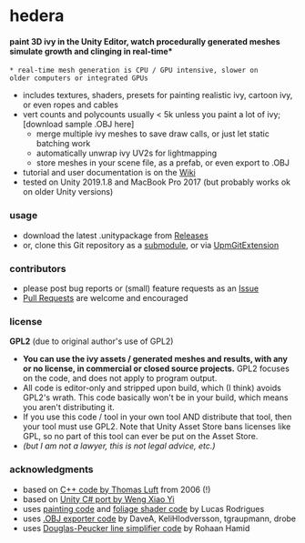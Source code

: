 # hedera

#### paint 3D ivy in the Unity Editor, watch procedurally generated meshes simulate growth and clinging in real-time*
<code>* real-time mesh generation is CPU / GPU intensive, slower on older computers or integrated GPUs</code>

- includes textures, shaders, presets for painting realistic ivy, cartoon ivy, or even ropes and cables
- vert counts and polycounts usually < 5k unless you paint a lot of ivy; [download sample .OBJ here]
    - merge multiple ivy meshes to save draw calls, or just let static batching work
    - automatically unwrap ivy UV2s for lightmapping
    - store meshes in your scene file, as a prefab, or even export to .OBJ
- tutorial and user documentation is on the [Wiki](https://github.com/radiatoryang/hedera/wiki)
- tested on Unity 2019.1.8 and MacBook Pro 2017 (but probably works ok on older Unity versions)

### usage
- download the latest .unitypackage from [Releases](https://github.com/radiatoryang/hedera/releases)
- or, clone this Git repository as a [submodule](https://git-scm.com/book/en/v2/Git-Tools-Submodules), or via [UpmGitExtension](https://github.com/mob-sakai/UpmGitExtension)

### contributors
- please post bug reports or (small) feature requests as an [Issue](https://github.com/radiatoryang/hedera/issues)
- [Pull Requests](https://github.com/radiatoryang/hedera/pulls) are welcome and encouraged

### license
**GPL2** (due to original author's use of GPL2)
- **You can use the ivy assets / generated meshes and results, with any or no license, in commercial or closed source projects.** GPL2 focuses on the code, and does not apply to program output.
- All code is editor-only and stripped upon build, which (I think) avoids GPL2's wrath. This code basically won't be in your build, which means you aren't distributing it.
- If you use this code / tool in your own tool AND distribute that tool, then your tool must use GPL2. Note that Unity Asset Store bans licenses like GPL, so no part of this tool can ever be put on the Asset Store.
- _(but I am not a lawyer, this is not legal advice, etc.)_

### acknowledgments
- based on [C++ code by Thomas Luft](http://graphics.uni-konstanz.de/~luft/ivy_generator/) from 2006 (!)
- based on [Unity C# port by Weng Xiao Yi](https://github.com/phoenixzz/IvyGenerator)
- uses [painting code](https://github.com/marmitoTH/Unity-Prefab-Placement-Editor) and [foliage shader code](https://github.com/marmitoTH/unity-enhanced-foliage) by Lucas Rodrigues
- uses [.OBJ exporter code](https://wiki.unity3d.com/index.php/ExportOBJ) by DaveA, KeliHlodversson, tgraupmann, drobe
- uses [Douglas-Peucker line simplifier code](https://github.com/rohaanhamid/simplify-csharp) by Rohaan Hamid
